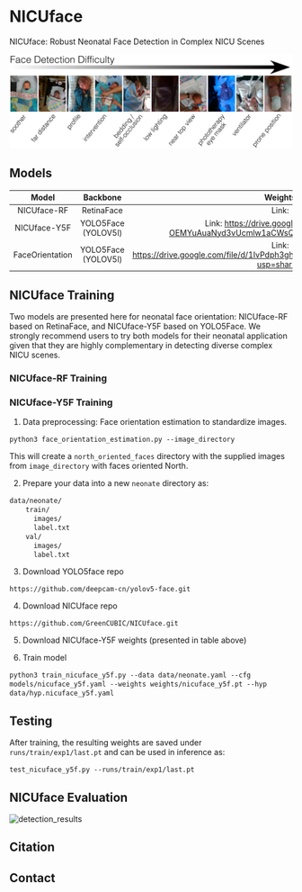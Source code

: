# NICUface
NICUface: Robust Neonatal Face Detection in Complex NICU Scenes

![complex_scenes_data](images/complex_scenes_data.png)

## Models

|     Model       |     Backbone        | Weights           |
| :-------------: | :-----------------: | :---------------: |
| NICUface-RF     | RetinaFace          | Link:    |
| NICUface-Y5F    | YOLO5Face (YOLOV5l) | Link: https://drive.google.com/file/d/16-OEMYuAuaNyd3vUcmlw1aCWsQHtDAYt/view?usp=sharing |
| FaceOrientation | YOLO5Face (YOLOV5l) | Link: https://drive.google.com/file/d/1IvPdph3ghr6bVJp4HEbAMJZ1ZiID4sAM/view?usp=sharing |

## NICUface Training
Two models are presented here for neonatal face orientation: NICUface-RF based on RetinaFace, and NICUface-Y5F based on YOLO5Face. We strongly recommend users to try both models for their neonatal application given that they are highly complementary in detecting diverse complex NICU scenes.

### NICUface-RF Training



### NICUface-Y5F Training
1. Data preprocessing: Face orientation estimation to standardize images.
```
python3 face_orientation_estimation.py --image_directory
```
This will create a ```north_oriented_faces``` directory with the supplied images from ```image_directory``` with faces oriented North.

2. Prepare your data into a new ```neonate``` directory as:
```
data/neonate/
    train/
      images/
      label.txt
    val/
      images/
      label.txt
```

3. Download YOLO5face repo
```
https://github.com/deepcam-cn/yolov5-face.git 
``` 

4. Download NICUface repo
```
https://github.com/GreenCUBIC/NICUface.git
```

5. Download NICUface-Y5F weights (presented in table above)

6. Train model
```
python3 train_nicuface_y5f.py --data data/neonate.yaml --cfg models/nicuface_y5f.yaml --weights weights/nicuface_y5f.pt --hyp data/hyp.nicuface_y5f.yaml
```

## Testing
After training, the resulting weights are saved under ```runs/train/exp1/last.pt``` and can be used in inference as:
``` 
test_nicuface_y5f.py --runs/train/exp1/last.pt 
```

## NICUface Evaluation
![detection_results](images/detection_results.png)

## Citation

## Contact

